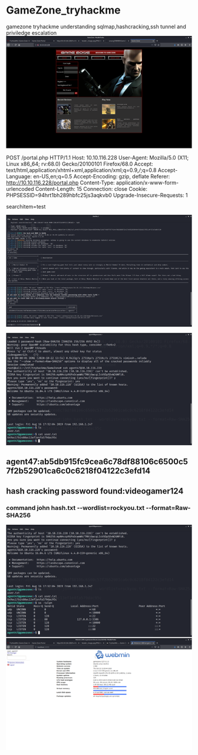 # GameZone_tryhackme
gamezone tryhackme understanding sqlmap,hashcracking,ssh tunnel and priviledge escalation
![](login_page.png)


POST /portal.php HTTP/1.1
Host: 10.10.116.228
User-Agent: Mozilla/5.0 (X11; Linux x86_64; rv:68.0) Gecko/20100101 Firefox/68.0
Accept: text/html,application/xhtml+xml,application/xml;q=0.9,*/*;q=0.8
Accept-Language: en-US,en;q=0.5
Accept-Encoding: gzip, deflate
Referer: http://10.10.116.228/portal.php
Content-Type: application/x-www-form-urlencoded
Content-Length: 15
Connection: close
Cookie: PHPSESSID=94hrt1bh289hbfc25js3aqkvb0
Upgrade-Insecure-Requests: 1

searchitem=test


![](sqlmap_details.png)


![](user_txt_agent47.png)


## agent47:ab5db915fc9cea6c78df88106c6500c57f2b52901ca6c0c6218f04122c3efd14
## hash cracking password found:videogamer124
### command john hash.txt --wordlist=rockyou.txt --format=Raw-SHA256

![](checking_sockets.png)
![](ssh_tunneling_result.png)
